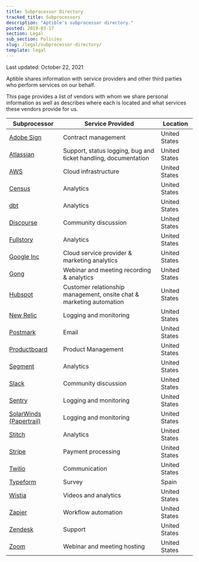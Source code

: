 ```yaml
---
title: Subprocessor Directory
tracked_title: Subprocessors
description: "Aptible's subprocessor directory."
posted: 2019-03-17
section: Legal
sub_section: Policies
slug: /legal/subprocessor-directory/
template: legal
---
```


Last updated: October 22, 2021

Aptible shares information with service providers and other third parties who perform services on our behalf.

This page provides a list of vendors with whom we share personal information as well as describes where each is located and what services these vendors provide for us.


| Subprocessor | Service Provided | Location |
|-----------|------------------|----------|
| [Adobe Sign](https://acrobat.adobe.com/us/en/sign.html) | Contract management | United States |
| [Atlassian](https://www.atlassian.com/) | Support, status logging, bug and ticket handling, documentation | United States |
| [AWS](https://aws.amazon.com) | Cloud infrastructure | United States |
| [Census](https://www.getcensus.com/) | Analytics | United States |
| [dbt](https://www.getdbt.com/) | Analytics | United States |
| [Discourse](https://www.discourse.org) | Community discussion | United States |
| [Fullstory](https://www.fullstory.com/) | Analytics | United States |
| [Google Inc](https://about.google/) | Cloud service provider & marketing analytics | United States |
| [Gong](https://www.gong.io/) | Webinar and meeting recording & analytics | United States |
| [Hubspot](https://www.hubspot.com/) | Customer relationship management, onsite chat & marketing automation | United States |
| [New Relic](https://newrelic.com) | Logging and monitoring | United States |
| [Postmark](https://postmarkapp.com) | Email | United States |
| [Productboard](https://www.productboard.com/) | Product Management | United States |
| [Segment](https://www.segment.com) | Analytics | United States |
| [Slack](https://slack.com) | Community discussion | United States |
| [Sentry](https://sentry.io) | Logging and monitoring | United States |
| [SolarWinds (Papertrail)](https://www.solarwinds.com/papertrail) | Logging and monitoring | United States |
| [Stitch](https://www.stitchdata.com/) | Analytics | United States |
| [Stripe](https://stripe.com) | Payment processing | United States |
| [Twilio](https://www.twilio.com) | Communication | United States |
| [Typeform](https://www.typeform.com/) | Survey | Spain |
| [Wistia](https://wistia.com/) | Videos and analytics | United States |
| [Zapier](https://zapier.com/apps/integrations) | Workflow automation | United States |
| [Zendesk](https://www.zendesk.com) | Support | United States |
| [Zoom](https://zoom.us) | Webinar and meeting hosting | United States |
